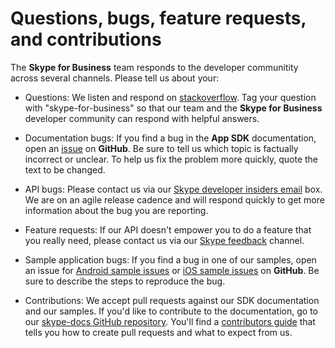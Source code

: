 # Questions, bugs, feature requests, and contributions

The **Skype for Business** team responds to the developer communitity across several channels. Please tell us about your:

* Questions: We listen and respond on [stackoverflow](http://stackoverflow.com/questions/tagged/skype-for-business). Tag your question with "skype-for-business" so that our team and the **Skype for Business** developer
community can respond with helpful answers.

* Documentation bugs: If you find a bug in the **App SDK** documentation, open an [issue](https://github.com/OfficeDev/skype-docs/issues) on **GitHub**. Be sure to tell us which topic
is factually incorrect or unclear. To help us fix the problem more quickly, quote the text to be changed. 

* API bugs: Please contact us via our [Skype developer insiders email](mailto:skypedevinsiders@microsoft.com ) box. We are on an agile release cadence and will respond quickly to get more information
about the bug you are reporting.

* Feature requests: If our API doesn't empower you to do a feature that you really need, please contact us via our [Skype feedback](http://www.skypefeedback.com/) channel.

* Sample application bugs: If you find a bug in one of our samples, open an issue for [Android sample issues](https://github.com/OfficeDev/skype-android-app-sdk-samples/issues) or [iOS sample issues](https://github.com/OfficeDev/skype-ios-app-sdk-samples/issues) on **GitHub**. Be sure to describe the steps to reproduce the bug.

* Contributions: We accept pull requests against our SDK documentation and our samples. If you'd like to contribute to the documentation, go to our [skype-docs GitHub repository](https://github.com/OfficeDev/skype-docs). You'll find a [contributors guide](https://github.com/OfficeDev/skype-docs/blob/master/CONTRIBUTING.md) that tells you how to create pull requests and what to expect from us.